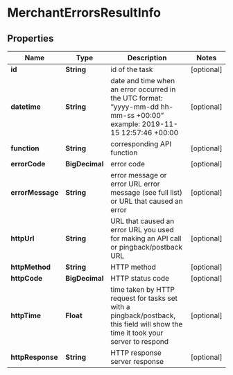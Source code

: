 

# MerchantErrorsResultInfo


## Properties

| Name | Type | Description | Notes |
|------------ | ------------- | ------------- | -------------|
|**id** | **String** | id of the task |  [optional] |
|**datetime** | **String** | date and time when an error occurred in the UTC format: “yyyy-mm-dd hh-mm-ss +00:00” example: 2019-11-15 12:57:46 +00:00 |  [optional] |
|**function** | **String** | corresponding API function |  [optional] |
|**errorCode** | **BigDecimal** | error code |  [optional] |
|**errorMessage** | **String** | error message or error URL error message (see full list) or URL that caused an error |  [optional] |
|**httpUrl** | **String** | URL that caused an error URL you used for making an API call or pingback/postback URL |  [optional] |
|**httpMethod** | **String** | HTTP method |  [optional] |
|**httpCode** | **BigDecimal** | HTTP status code |  [optional] |
|**httpTime** | **Float** | time taken by HTTP request for tasks set with a pingback/postback, this field will show the time it took your server to respond |  [optional] |
|**httpResponse** | **String** | HTTP response server response |  [optional] |



